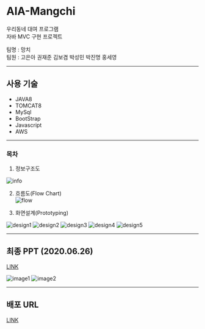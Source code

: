 # AIA-Mangchi
우리동네 대여 프로그램     
자바 MVC 구현 프로젝트    

팀명 : 망치    
팀원 : 고은아 권재준 김보겸 박성민 박진명 홍세영
      

<hr />

## 사용 기술
* JAVA8    
* TOMCAT8    
* MySql
* BootStrap   
* Javascript       
* AWS



<hr />


### 목차    
1. 정보구조도    

![info](https://ifh.cc/g/l3a7VZ.jpg)

2. 흐름도(Flow Chart)    
![flow](https://ifh.cc/g/D6RR35.jpg)

3. 화면설계(Prototyping)    

![design1](https://ifh.cc/g/uEPi4c.jpg)
![design2](https://ifh.cc/g/Xjq6wy.jpg)
![design3](https://ifh.cc/g/3gj8ig.jpg)
![design4](https://ifh.cc/g/QINVla.jpg)
![design5](https://ifh.cc/g/IGVePy.jpg)


<hr />

## 최종 PPT (2020.06.26)
[LINK](https://docs.google.com/presentation/d/11V7nJ6M-K0urG5Cfvk8AAFKNN17PiiGp88Cc67sWM0w/edit#slide=id.p)

![image1](https://ifh.cc/g/Ar4ZUN.jpg)
![image2](https://ifh.cc/g/SFVHC6.jpg)


<hr />

## 배포 URL
[LINK](http://ec2-13-125-52-199.ap-northeast-2.compute.amazonaws.com:8080/Mangchi/index.do)

